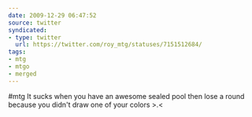 ```yaml
---
date: 2009-12-29 06:47:52
source: twitter
syndicated:
- type: twitter
  url: https://twitter.com/roy_mtg/statuses/7151512684/
tags:
- mtg
- mtgo
- merged
---
```


#mtg It sucks when you have an awesome sealed pool then lose a round because you didn't draw one of your colors &gt;.&lt;